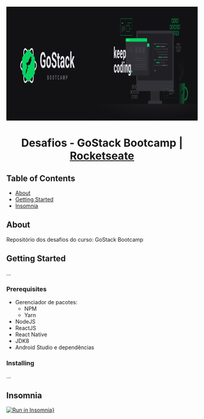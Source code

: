<p align="center" style="background: ">
  <a href="" rel="noopener">
 <img width=1200px height=300px src="./files-readme/banner.png" alt="Project logo"></a>
</p>
<div align="center">
<h1>Desafios - GoStack Bootcamp | <a href="https://rocketseat.com.br/" rel="noopener">Rocketseate</a></h1>
</div>

## Table of Contents

- [About](#about)
- [Getting Started](#getting_started)
- [Insomnia](#insomnia)

## About <a name = "about"></a>

Repositório dos desafios do curso: GoStack Bootcamp

## Getting Started <a name = "getting_started"></a>

...
### Prerequisites

* Gerenciador de pacotes:
  * NPM
  * Yarn
* NodeJS
* ReactJS
* React Native
* JDK8
* Android Studio e dependências

### Installing

...
## Insomnia <a name = "insomnia"></a>
[![Run in Insomnia}](https://insomnia.rest/images/run.svg)](https://insomnia.rest/run/?label=Desafios%20GoStack&uri=https%3A%2F%2Fraw.githubusercontent.com%2FFabianoFPS%2Fgostack-desafios%2Fmain%2Ffiles-readme%2FInsomnia.json)
